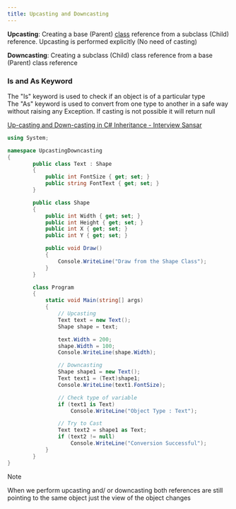 ```yaml
---
title: Upcasting and Downcasting
---
```


**Upcasting**: Creating a base (Parent) [class](CSharp%20Classes.md) reference from a subclass (Child) reference.   Upcasting is performed explicitly (No need of casting)

**Downcasting**: Creating a subclass (Child) class reference from a base (Parent) class reference

### Is and As Keyword

The "Is" keyword is used to check if an object is of a particular type  
The "As" keyword is used to convert from one type to another in a safe way without raising any Exception. If casting is not possible it will return null

[Up-casting and Down-casting in C# Inheritance - Interview Sansar](https://www.interviewsansar.com/up-casting-and-down-casting-in-csharp-interview-qa/)

````csharp
using System;

namespace UpcastingDowncasting
{
		public class Text : Shape
		{
			public int FontSize { get; set; }
			public string FontText { get; set; }
		}

		public class Shape
		{
			public int Width { get; set; }
			public int Height { get; set; }
			public int X { get; set; }
			public int Y { get; set; }

			public void Draw()
			{
				Console.WriteLine("Draw from the Shape Class");
			}
		}

		class Program
		{
			static void Main(string[] args)
			{
				// Upcasting
				Text text = new Text();
				Shape shape = text;

				text.Width = 200;
				shape.Width = 100;
				Console.WriteLine(shape.Width);

				// Downcasting
				Shape shape1 = new Text();
				Text text1 = (Text)shape1;
				Console.WriteLine(text1.FontSize);

				// Check type of variable
				if (text1 is Text)
					Console.WriteLine("Object Type : Text");

				// Try to Cast
				Text text2 = shape1 as Text;
				if (text2 != null)
					Console.WriteLine("Conversion Successful");
			}
		}
}
````

 > [!note]
 > When we perform upcasting and/ or downcasting both references are still pointing to the same object just the view of the object changes